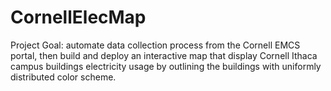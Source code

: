 # CornellElecMap

Project Goal: automate data collection process from the Cornell EMCS portal, then build and deploy an interactive map that display Cornell Ithaca campus buildings electricity usage by outlining the buildings with uniformly distributed color scheme.
